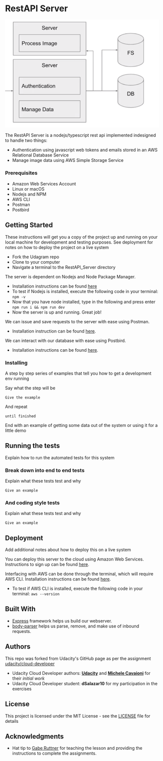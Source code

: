 # RestAPI Server
![](Server_Overview.png)

The RestAPI Server is a nodejs/typescript rest api implemented indesigned to handle two things:
* Authentication using javascript web tokens and emails stored in an AWS Relational Database Service
* Manage image data using AWS Simple Storage Service

### Prerequisites

* Amazon Web Services Account
* Linux or macOS
* Nodejs and NPM
* AWS CLI
* Postman
* Postbird

## Getting Started

These instructions will get you a copy of the project up and running on your local machine for development and 
testing purposes. See deployment for notes on how to deploy the project on a live system
* Fork the Udagram repo
* Clone to your computer
* Navigate a terminal to the RestAPI_Server directory

The server is dependent on Nodejs and Node Package Manager. 
* Installation instructions can be found [here](https://nodejs.org/en/download/)
* To test if Nodejs is installed, execute the following code in your terminal: `npm -v`
* Now that you have node installed, type in the following and press enter `npm run i && npm run dev`
* Now the server is up and running. Great job!

We can issue and save requests to the server with ease using Postman. 
* Installation instruction can be found [here](https://www.getpostman.com/downloads/).

We can interact with our database with ease using Postbird.
* Installation instructions can be found [here](https://github.com/paxa/postbird).


### Installing

A step by step series of examples that tell you how to get a development env running

Say what the step will be

```
Give the example
```

And repeat

```
until finished
```

End with an example of getting some data out of the system or using it for a little demo

## Running the tests

Explain how to run the automated tests for this system

### Break down into end to end tests

Explain what these tests test and why

```
Give an example
```

### And coding style tests

Explain what these tests test and why

```
Give an example
```

## Deployment

Add additional notes about how to deploy this on a live system

You can deploy this server to the cloud using Amazon Web Services. Instructions to sign up can be 
found [here](https://portal.aws.amazon.com/billing/signup#/).

Interfacing with AWS can be done through the terminal, which will require AWS CLI. Installation instructions can
be found [here](https://docs.aws.amazon.com/cli/latest/userguide/cli-chap-install.html).

* To test if AWS CLI is installed, execute the following code in your terminal: `aws --version`

## Built With

* [Express](https://expressjs.com) framework helps us build our webserver. 
* [body-parser](https://github.com/expressjs/body-parser) helps us parse, remove, and make use of inbound requests.

## Authors
This repo was forked from Udacity's GitHub page as per the assignment
[udacity/cloud-developer](https://github.com/udacity/cloud-developer/tree/master/course-02)
* Udacity Cloud Developer authors: **[Udacity](https://github.com/eddyudacity)** and **[Michele Cavaioni](https://github.com/Udacavs)** for their *initial work*
* Udacity Cloud Developer student: **dSalazar10** for my participation in the exercises

## License

This project is licensed under the MIT License - see the [LICENSE](https://github.com/dSalazar10/App-Udagram/blob/master/LICENSE) file for details

## Acknowledgments

* Hat tip to [Gabe Ruttner](https://github.com/grutt) for teaching the lesson and providing the instructions to complete the assignments.
